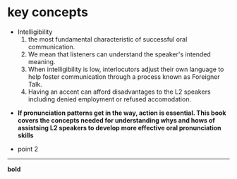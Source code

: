 # key concepts
+ Intelligibility 
  1. the most fundamental characteristic of successful oral communication. 
  2. We mean that listeners can understand the speaker's intended meaning.
  3. When intelligibility is low, interlocutors adjust their own language to help foster communication through a process known as Foreigner Talk.
  4. Having an accent can afford disadvantages to the L2 speakers including denied employment or refused accomodation.
- **If pronunciation patterns get in the way, action is essential. This book covers the concepts needed for understanding whys and hows of assistsing L2 speakers to develop more effective oral pronunciation skills**


+ point 2
-----
**bold**
